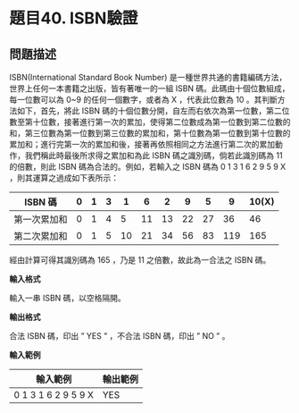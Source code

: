 # 題目40. ISBN驗證

## 問題描述

ISBN(International Standard Book Number) 是一種世界共通的書籍編碼方法，世界上任何一本書籍之出版，皆有著唯一的一組 ISBN 碼。此碼由十個位數組成，每一位數可以為 0~9 的任何一個數字，或者為 X ，代表此位數為 10 。其判斷方法如下，首先，將此 ISBN 碼的十個位數分開，自左而右依次為第一位數，第二位數至第十位數，接著進行第一次的累加，使得第二位數成為第一位數到第二位數的和，第三位數為第一位數到第三位數的累加和，第十位數為第一位數到第十位數的累加和；進行完第一次的累加和後，接著再依照相同之方法進行第二次的累加動作，我們稱此時最後所求得之累加和為此 ISBN 碼之識別碼，倘若此識別碼為 11 的倍數，則此 ISBN 碼為合法的。例如，若輸入之 ISBN 碼為 0 1 3 1 6 2 9 5 9 X ，則其運算之過成如下表所示：

| ISBN 碼      | 0    | 1    | 3    | 1    | 6    | 2    | 9    | 5    | 9    | 10(X) |
| ------------ | ---- | ---- | ---- | ---- | ---- | ---- | ---- | ---- | ---- | ----- |
| 第一次累加和 | 0    | 1    | 4    | 5    | 11   | 13   | 22   | 27   | 36   | 46    |
| 第二次累加和 | 0    | 1    | 5    | 10   | 21   | 34   | 56   | 83   | 119  | 165   |

經由計算可得其識別碼為 165 ，乃是 11 之倍數，故此為一合法之 ISBN 碼。

**輸入格式**

輸入一串 ISBN 碼，以空格隔開。

**輸出格式**

合法 ISBN 碼，印出 ” YES ” ，不合法 ISBN 碼，印出 ” NO ” 。

**輸入範例**

| **輸入範例**        | **輸出範例** |
| ------------------- | ------------ |
| 0 1 3 1 6 2 9 5 9 X | YES          |

